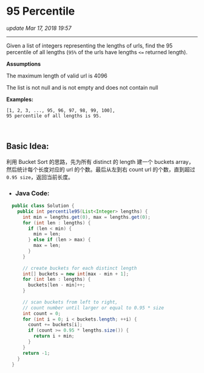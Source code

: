 # 95 Percentile
_update Mar 17, 2018  19:57_

---
Given a list of integers representing the lengths of urls, find the 95 percentile of all lengths (`95%` of the urls have lengths `<=` returned length).

**Assumptions**

The maximum length of valid url is 4096

The list is not null and is not empty and does not contain null

**Examples:**

    [1, 2, 3, ..., 95, 96, 97, 98, 99, 100], 
    95 percentile of all lengths is 95.
    
<br>

## Basic Idea:
利用 Bucket Sort 的思路，先为所有 distinct 的 length 建一个 buckets array，然后统计每个长度对应的 url 的个数。最后从左到右 count url 的个数，直到超过 `0.95 size`，返回当前长度。

* ### Java Code:
```java
  public class Solution {
    public int percentile95(List<Integer> lengths) {
      int min = lengths.get(0), max = lengths.get(0);
      for (int len : lengths) {
        if (len < min) {
          min = len;
        } else if (len > max) {
          max = len;
        }
      }
      
      // create buckets for each distinct length
      int[] buckets = new int[max - min + 1];
      for (int len : lengths) {
        buckets[len - min]++;
      }
      
      // scan buckets from left to right, 
      // count number until larger or equal to 0.95 * size
      int count = 0;
      for (int i = 0; i < buckets.length; ++i) {
        count += buckets[i];
        if (count >= 0.95 * lengths.size()) {
          return i + min;
        }
      }
      return -1;
    }
  }
```

